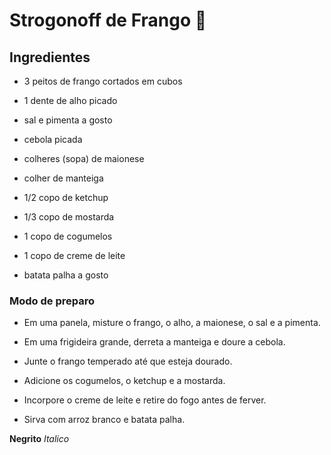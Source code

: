 # Strogonoff de Frango :chicken:

## Ingredientes

- 3 peitos de frango cortados em cubos

- 1 dente de alho picado

- sal e pimenta a gosto

- cebola picada

- colheres (sopa) de maionese

- colher de manteiga

- 1/2 copo de ketchup

- 1/3 copo de mostarda

- 1 copo de cogumelos

- 1 copo de creme de leite

- batata palha a gosto

### Modo de preparo

- Em uma panela, misture o frango, o alho, a maionese, o sal e a pimenta.

- Em uma frigideira grande, derreta a manteiga e doure a cebola.

- Junte o frango temperado até que esteja dourado.

- Adicione os cogumelos, o ketchup e a mostarda.

- Incorpore o creme de leite e retire do fogo antes de ferver.

- Sirva com arroz branco e batata palha.

**Negrito**
_Italico_
